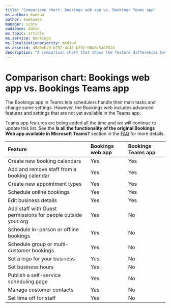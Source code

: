 ```yaml
---
title: "Comparison chart: Bookings web app vs. Bookings Teams app"
ms.author: kwekua
author: kwekuako
manager: scotv
audience: Admin
ms.topic: article
ms.service: bookings
ms.localizationpriority: medium
ms.assetid: d586eb28-b752-4c46-bf92-00a0c5ad781d
description: "A comparison chart that shows the feature differences between the Bookings web app and the Bookings Teams app."
---
```


# Comparison chart: Bookings web app vs. Bookings Teams app

The Bookings app in Teams lets schedulers handle their main tasks and change some settings. However, the Bookings web includes advanced features and settings that are not yet available in the Teams app.

Teams app features are being added all the time and we will continue to update this list. See the **Is all the functionality of the original Bookings Web app available in Microsoft Teams?** section in the [FAQ](bookings-faq.yml) for more details.

| Feature | Bookings web app | Bookings Teams app |
|:---|:---|:---|
| Create new booking calendars | Yes | Yes |
| Add and remove staff from a booking calendar | Yes | Yes |
| Create new appointment types | Yes | Yes |
| Schedule online bookings | Yes | Yes |
| Edit business details | Yes | Yes |
| Add staff with Guest permissions for people outside your org | Yes | No |
| Schedule in-person or offline bookings | Yes | No |
| Schedule group or multi-customer bookings | Yes | No |
| Set a logo for your business | Yes | No |
| Set business hours | Yes | No |
| Publish a self-service scheduling page | Yes | No |
| Manage customer contacts | Yes | No |
| Set time off for staff | Yes | No |
